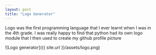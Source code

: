 ```yaml
---
layout: post
title: "Logo Generator"
---
```


Logo was the first programming language that I ever learnt when I was in the 4th grade. I was really happy to find that python had its own logo module that I then used to create my github profile picture

![Logo generator]({{ site.url }}/assets/logo.png)

